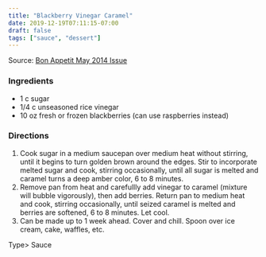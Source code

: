 ```yaml
---
title: "Blackberry Vinegar Caramel"
date: 2019-12-19T07:11:15-07:00
draft: false
tags: ["sauce", "dessert"]
---
```


Source: [Bon Appetit May 2014 Issue](https://www.bonappetit.com/recipe/blackberry-vinegar-caramel-sauce)

### Ingredients 
- 1 c sugar
- 1/4 c unseasoned rice vinegar
- 10 oz fresh or frozen blackberries (can use raspberries instead)

### Directions
1.    Cook sugar in a medium saucepan over medium heat without stirring, until it begins to turn golden brown around the edges. Stir to incorporate melted sugar and cook, stirring occasionally, until all sugar is melted and caramel turns a deep amber color, 6 to 8 minutes.
1.    Remove pan from heat and carefullly add vinegar to caramel (mixture will bubble vigorously), then add berries. Return pan to medium heat and cook, stirring occasionally, until seized caramel is melted and berries are softened, 6 to 8 minutes. Let cool.
1.    Can be made up to 1 week ahead. Cover and chill. Spoon over ice cream, cake, waffles, etc.

Type>
    Sauce
